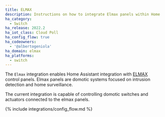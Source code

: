 ```yaml
---
title: ELMAX
description: Instructions on how to integrate Elmax panels within Home Assistant.
ha_category:
  - Switch
ha_release: 2022.2
ha_iot_class: Cloud Poll
ha_config_flow: true
ha_codeowners:
  - '@albertogeniola'
ha_domain: elmax
ha_platforms:
  - switch
---
```


The `Elmax` integration enables Home Assistant integration with 
[ELMAX](https://www.elmaxsrl.it/) control panels. Elmax panels are 
domotic systems focused on intrusion detection and home surveillance.

The current integration is capable of controlling domotic switches 
and actuators connected to the elmax panels.

{% include integrations/config_flow.md %}
